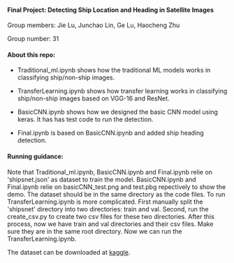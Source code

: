 #### Final Project: Detecting Ship Location and Heading in Satellite Images ####

Group members: Jie Lu, Junchao Lin, Ge Lu, Haocheng Zhu

Group number: 31

#### About this repo: ####

 - Traditional_ml.ipynb shows how the traditional ML models works in classifying ship/non-ship images.
 
 - TransferLearning.ipynb shows how transfer learning works in classifying ship/non-ship images based on VGG-16 and ResNet.

 - BasicCNN.ipynb shows how we designed the basic CNN model using keras. It has has test code to run the detection.

 - Final.ipynb is based on BasicCNN.ipynb and added ship heading detection. 

#### Running guidance: ####
Note that Traditional_ml.ipynb, BasicCNN.ipynb and Final.ipynb relie on 'shipsnet.json' as dataset to train the model. BasicCNN.ipynb and Final.ipynb relie on basicCNN_test.png and test.pbg repectively to show the demo. The dataset should be in the same directory as the code files. To run TransferLearning.ipynb is more complicated. First manually split the 'shipsnet' directory into two directories: train and val. Second, run the create_csv.py to create two csv files for these two directories. After this process, now we have train and val directories and their csv files. Make sure they are in the same root directory. Now we can run the TransferLearning.ipynb.

The dataset can be downloaded at [kaggle](https://www.kaggle.com/rhammell/ships-in-satellite-imagery).
